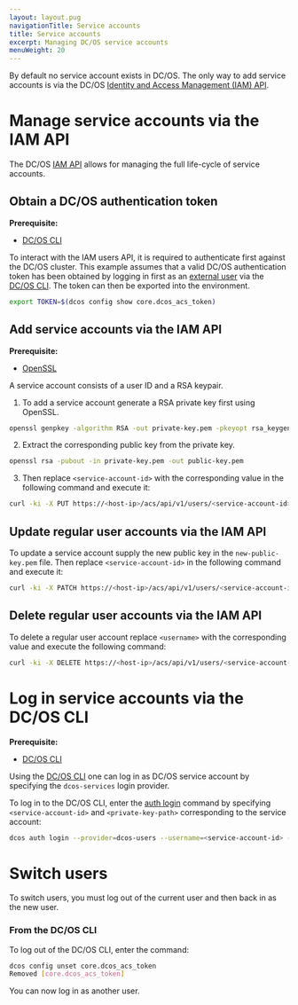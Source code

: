 ```yaml
---
layout: layout.pug
navigationTitle: Service accounts
title: Service accounts
excerpt: Managing DC/OS service accounts
menuWeight: 20
---
```


<!-- The source repository for this topic is https://github.com/dcos/dcos-docs-site -->

By default no service account exists in DC/OS. The only way to add service accounts is via the DC/OS [Identity and Access Management (IAM) API](/1.13/security/oss/iam-api/).

# Manage service accounts via the IAM API

The DC/OS [IAM API](/1.13/security/oss/iam-api/) allows for managing the full life-cycle of service accounts.

## Obtain a DC/OS authentication token

**Prerequisite:**
- [DC/OS CLI](/1.13/cli/)

To interact with the IAM users API, it is required to authenticate first against the DC/OS cluster. This example assumes that a valid DC/OS authentication token has been obtained by logging in first as an [external user](/1.13/security/oss/managing-users/external-users/) via the [DC/OS CLI](/1.13/cli/). The token can then be exported into the environment.

```bash
export TOKEN=$(dcos config show core.dcos_acs_token)
```

## Add service accounts via the IAM API

**Prerequisite:**
- [OpenSSL](https://www.openssl.org/)

A service account consists of a user ID and a RSA keypair.

1. To add a service account generate a RSA private key first using OpenSSL.

```bash
openssl genpkey -algorithm RSA -out private-key.pem -pkeyopt rsa_keygen_bits:2048
```

2. Extract the corresponding public key from the private key.

```bash
openssl rsa -pubout -in private-key.pem -out public-key.pem
```

3. Then replace `<service-account-id>` with the corresponding value in the following command and execute it:

```bash
curl -ki -X PUT https://<host-ip>/acs/api/v1/users/<service-account-id> -d '{"public_key": "'"$(sed ':a;N;$!ba;s/\n/\\n/g' public-key.pem)"'", "provider_type": "internal"}' -H 'Content-Type: application/json' -H "Authorization: token=$TOKEN"
```

## Update regular user accounts via the IAM API

To update a service account supply the new public key in the `new-public-key.pem` file. Then replace `<service-account-id>` in the following command and execute it:

```bash
curl -ki -X PATCH https://<host-ip>/acs/api/v1/users/<service-account-id> -d '{"public_key": "'"$(sed ':a;N;$!ba;s/\n/\\n/g' new-public-key.pem)"'", "provider_type": "internal"}' -H 'Content-Type: application/json' -H "Authorization: token=$TOKEN"
```

## Delete regular user accounts via the IAM API

To delete a regular user account replace `<username>` with the corresponding value and execute the following command:

```bash
curl -ki -X DELETE https://<host-ip>/acs/api/v1/users/<service-account-id> -H 'Content-Type: application/json' -H "Authorization: token=$TOKEN"
```

# Log in service accounts via the DC/OS CLI 

**Prerequisite:**
- [DC/OS CLI](/1.13/cli/)

Using the [DC/OS CLI](/1.13/cli/) one can log in as DC/OS service account by specifying the `dcos-services` login provider.

To log in to the DC/OS CLI, enter the [auth login](/1.13/cli/command-reference/dcos-auth/dcos-auth-login/) command by specifying `<service-account-id>` and `<private-key-path>` corresponding to the service account:

```bash
dcos auth login --provider=dcos-users --username=<service-account-id> --private-key=<private-key-path>
```

# Switch users 

To switch users, you must log out of the current user and then back in as the new user.

### From the DC/OS CLI

To log out of the DC/OS CLI, enter the command:

```bash
dcos config unset core.dcos_acs_token
Removed [core.dcos_acs_token]
```

You can now log in as another user.

